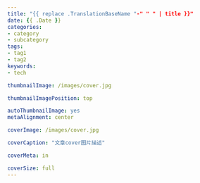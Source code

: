 ```yaml
---
title: "{{ replace .TranslationBaseName "-" " " | title }}"
date: {{ .Date }}
categories:
- category
- subcategory
tags:
- tag1
- tag2
keywords:
- tech

thumbnailImage: /images/cover.jpg

thumbnailImagePosition: top

autoThumbnailImage: yes
metaAlignment: center

coverImage: /images/cover.jpg

coverCaption: "文章cover图片描述"

coverMeta: in

coverSize: full
---
```


<!--more-->
<!-- toc -->